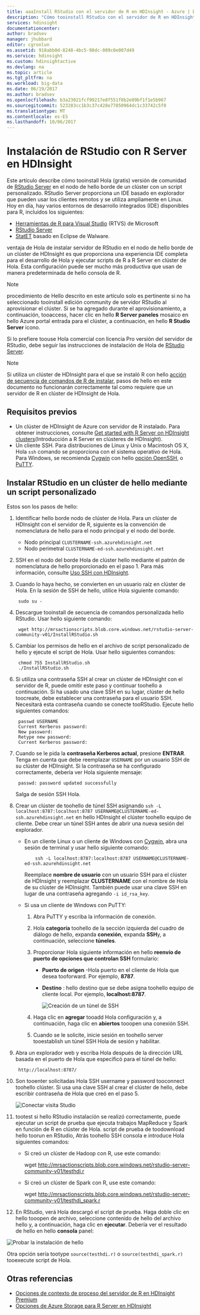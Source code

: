 ```yaml
---
title: aaaInstall RStudio con el servidor de R en HDInsight - Azure | Documentos de Microsoft
description: "Cómo tooinstall RStudio con el servidor de R en HDInsight."
services: hdinsight
documentationcenter: 
author: bradsev
manager: jhubbard
editor: cgronlun
ms.assetid: 918abb0d-8248-4bc5-98dc-089c0e007d49
ms.service: hdinsight
ms.custom: hdinsightactive
ms.devlang: na
ms.topic: article
ms.tgt_pltfrm: na
ms.workload: big-data
ms.date: 06/19/2017
ms.author: bradsev
ms.openlocfilehash: b3a23021fcf99217e8f551f8b2e89bf1f1e5b967
ms.sourcegitcommit: 523283cc1b3c37c428e77850964dc1c33742c5f0
ms.translationtype: MT
ms.contentlocale: es-ES
ms.lasthandoff: 10/06/2017
---
```

# <a name="installing-rstudio-with-r-server-on-hdinsight"></a>Instalación de RStudio con R Server en HDInsight

Este artículo describe cómo tooinstall Hola (gratis) versión de comunidad de [RStudio Server](https://www.rstudio.com/products/rstudio-server/) en el nodo de hello borde de un clúster con un script personalizado. RStudio Server proporciona un IDE basado en explorador que pueden usar los clientes remotos y se utiliza ampliamente en Linux. Hoy en día, hay varios entornos de desarrollo integrados (IDE) disponibles para R, incluidos los siguientes:

- [Herramientas de R para Visual Studio](https://www.visualstudio.com/en-us/features/rtvs-vs.aspx) (RTVS) de Microsoft 
- [RStudio Server](https://www.rstudio.com/products/rstudio-server/) 
- [StatET](http://www.walware.de/goto/statet) basado en Eclipse de Walware.

ventaja de Hola de instalar servidor de RStudio en el nodo de hello borde de un clúster de HDInsight es que proporciona una experiencia IDE completa para el desarrollo de Hola y ejecutar scripts de R a R Server en clúster de Hola. Esta configuración puede ser mucho más productiva que usan de manera predeterminada de hello consola de R.

> [!NOTE]
> procedimiento de Hello descrito en este artículo solo es pertinente si no ha seleccionado tooinstall edición community de servidor RStudio al aprovisionar el clúster. Si se ha agregado durante el aprovisionamiento, a continuación, tooaccess, hacer clic en hello **R Server paneles** mosaico en hello Azure portal entrada para el clúster, a continuación, en hello **R Studio Server** icono. 

Si lo prefiere toouse Hola comercial con licencia Pro versión del servidor de RStudio, debe seguir las instrucciones de instalación de Hola de [RStudio Server](https://www.rstudio.com/products/rstudio/download-server/).

> [!NOTE]
> Si utiliza un clúster de HDInsight para el que se instaló R con hello [acción de secuencia de comandos de R de instalar](hdinsight-hadoop-r-scripts-linux.md), pasos de hello en este documento no funcionarán correctamente tal como requiere que un servidor de R en clúster de HDInsight de Hola.
>
> 

## <a name="prerequisites"></a>Requisitos previos

* Un clúster de HDInsight de Azure con servidor de R instalado. Para obtener instrucciones, consulte [Get started with R Server on HDInsight clusters](hdinsight-hadoop-r-server-get-started.md)(Introducción a R Server en clústeres de HDInsight).
* Un cliente SSH. Para distribuciones de Linux y Unix o Macintosh OS X, Hola `ssh` comando se proporciona con el sistema operativo de Hola. Para Windows, se recomienda [Cygwin](http://www.redhat.com/services/custom/cygwin/) con hello [opción OpenSSH](https://www.youtube.com/watch?v=CwYSvvGaiWU), o [PuTTY](http://www.chiark.greenend.org.uk/~sgtatham/putty/download.html).  

## <a name="install-rstudio-on-hello-cluster-using-a-custom-script"></a>Instalar RStudio en un clúster de hello mediante un script personalizado

Estos son los pasos de hello:

1. Identificar hello borde nodo de clúster de Hola. Para un clúster de HDInsight con el servidor de R, siguiente es la convención de nomenclatura de hello para el nodo principal y el nodo del borde.
   * Nodo principal `CLUSTERNAME-ssh.azurehdinsight.net`
   * Nodo perimetral `CLUSTERNAME-ed-ssh.azurehdinsight.net` 

2. SSH en el nodo del borde Hola de clúster hello mediante el patrón de nomenclatura de hello proporcionado en el paso 1. Para más información, consulte [Uso SSH con HDInsight](hdinsight-hadoop-linux-use-ssh-unix.md).

3. Cuando lo haya hecho, se convierten en un usuario raíz en clúster de Hola. En la sesión de SSH de hello, utilice Hola siguiente comando:

        sudo su -

4. Descargue tooinstall de secuencia de comandos personalizada hello RStudio. Usar hello siguiente comando:

        wget http://mrsactionscripts.blob.core.windows.net/rstudio-server-community-v01/InstallRStudio.sh

5. Cambiar los permisos de hello en el archivo de script personalizado de hello y ejecute el script de Hola. Usar hello siguientes comandos:

        chmod 755 InstallRStudio.sh
        ./InstallRStudio.sh

6. Si utiliza una contraseña SSH al crear un clúster de HDInsight con el servidor de R, puede omitir este paso y continuar toohello a continuación. Si ha usado una clave SSH en su lugar, clúster de hello toocreate, debe establecer una contraseña para el usuario SSH. Necesitará esta contraseña cuando se conecte tooRStudio. Ejecute hello siguientes comandos:

        passwd USERNAME
        Current Kerberos password:
        New password:
        Retype new password:
        Current Kerberos password:


7. Cuando se le pida la **contraseña Kerberos actual**, presione **ENTRAR**.  Tenga en cuenta que debe reemplazar `USERNAME` por un usuario SSH de su clúster de HDInsight. Si la contraseña se ha configurado correctamente, debería ver Hola siguiente mensaje:

        passwd: password updated successfully

    Salga de sesión SSH Hola.

8. Crear un clúster de toohello de túnel SSH asignando `ssh -L localhost:8787:localhost:8787 USERNAME@CLUSTERNAME-ed-ssh.azurehdinsight.net` en hello HDInsight el clúster toohello equipo de cliente. Debe crear un túnel SSH antes de abrir una nueva sesión del explorador.

   * En un cliente Linux o un cliente de Windows con [Cygwin](http://www.redhat.com/services/custom/cygwin/), abra una sesión de terminal y usar hello siguiente comando:

             ssh -L localhost:8787:localhost:8787 USERNAME@CLUSTERNAME-ed-ssh.azurehdinsight.net

       Reemplace **nombre de usuario** con un usuario SSH para el clúster de HDInsight y reemplazar **CLUSTERNAME** con el nombre de Hola de su clúster de HDInsight.
       También puede usar una clave SSH en lugar de una contraseña agregando `-i id_rsa_key`.        
   * Si usa un cliente de Windows con PuTTY:

     1. Abra PuTTY y escriba la información de conexión.
     2. Hola **categoría** toohello de la sección izquierda del cuadro de diálogo de hello, expanda **conexión**, expanda **SSH**y, a continuación, seleccione **túneles**.
     3. Proporcionar Hola siguiente información en hello **reenvío de puerto de opciones que controlan SSH** formulario:

        * **Puerto de origen** -Hola puerto en el cliente de Hola que desea tooforward. Por ejemplo, **8787**.
        * **Destino** : hello destino que se debe asigna toohello equipo de cliente local. Por ejemplo, **localhost:8787**.

            ![Creación de un túnel de SSH](./media/hdinsight-hadoop-r-server-install-r-studio/createsshtunnel.png "Creación de un túnel de SSH")

     4. Haga clic en **agregar** tooadd Hola configuración y, a continuación, haga clic en **abiertos** tooopen una conexión SSH.
     5. Cuando se le solicite, inicie sesión en toohello server tooestablish un túnel SSH Hola de sesión y habilitar.

9. Abra un explorador web y escriba Hola después de la dirección URL basada en el puerto de Hola que especificó para el túnel de hello:

        http://localhost:8787/ 

10. Son tooenter solicitadas Hola SSH username y password tooconnect toohello clúster. Si usa una clave SSH al crear el clúster de hello, debe escribir contraseña de Hola que creó en el paso 5.

    ![Conectar visita Studio](./media/hdinsight-hadoop-r-server-install-r-studio/connecttostudio.png "crear un túnel SSH")

11. tootest si hello RStudio instalación se realizó correctamente, puede ejecutar un script de prueba que ejecuta trabajos MapReduce y Spark en función de R en clúster de Hola. script de prueba de toodownload hello toorun en RStudio, Atrás toohello SSH consola e introduce Hola siguientes comandos:

    *    Si creó un clúster de Hadoop con R, use este comando:

            wget http://mrsactionscripts.blob.core.windows.net/rstudio-server-community-v01/testhdi.r
    *    Si creó un clúster de Spark con R, use este comando:

            wget http://mrsactionscripts.blob.core.windows.net/rstudio-server-community-v01/testhdi_spark.r

12. En RStudio, verá Hola descargó el script de prueba. Haga doble clic en hello tooopen de archivo, seleccione contenido de hello del archivo hello y, a continuación, haga clic en **ejecutar**. Debería ver el resultado de hello en hello **consola** panel:

   ![Probar la instalación de hello](./media/hdinsight-hadoop-r-server-install-r-studio/test-r-script.png "probar la instalación de Hola")

Otra opción sería tootype `source(testhdi.r)` o `source(testhdi_spark.r)` tooexecute script de Hola.

## <a name="see-also"></a>Otras referencias

* [Opciones de contexto de proceso del servidor de R en HDInsight Premium](hdinsight-hadoop-r-server-compute-contexts.md)
* [Opciones de Azure Storage para R Server en HDInsight](hdinsight-hadoop-r-server-storage.md)

